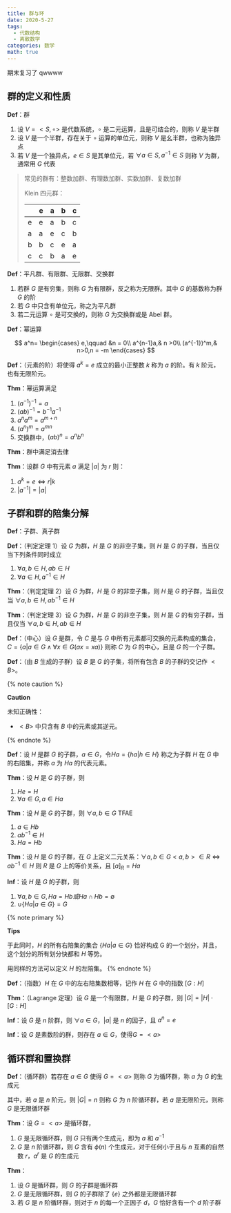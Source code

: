 ```yaml
---
title: 群与环
date: 2020-5-27
tags:
  - 代数结构
  - 离散数学
categories: 数学
math: true
---
```


期末复习了 qwwww

<!--more-->

## 群的定义和性质

**Def**：群

1. 设 $V = <S,\circ>$ 是代数系统，$\circ$ 是二元运算，且是可结合的，则称 $V$ 是半群
2. 设 $V$ 是一个半群，存在关于 $\circ$ 运算的单位元，则称 $V$ 是幺半群，也称为独异点
3. 若 $V$ 是一个独异点，$e\in S$ 是其单位元，若 $\forall a \in S,a^{-1}\in S$ 则称 $V$ 为群，通常用 $G$ 代表

> 常见的群有：整数加群、有理数加群、实数加群、复数加群
>
> Klein 四元群：
>
> |     | e   | a   | b   | c   |
> | --- | --- | --- | --- | --- |
> | e   | e   | a   | b   | c   |
> | a   | a   | e   | c   | b   |
> | b   | b   | c   | e   | a   |
> | c   | c   | b   | a   | e   |

**Def**：平凡群、有限群、无限群、交换群

1. 若群 $G$ 是有穷集，则称 $G$ 为有限群，反之称为无限群。其中 $G$ 的基数称为群 $G$ 的阶
2. 若 $G$ 中只含有单位元，称之为平凡群
3. 若二元运算 $\circ$ 是可交换的，则称 $G$ 为交换群或是 Abel 群。

**Def**：幂运算

$$
a^n=
\begin{cases}
e,\qquad &n = 0\\
a^{n-1}a,& n >0\\
(a^{-1})^m,& n>0,n = -m
\end{cases}
$$

**Def**：（元素的阶）将使得 $a^k = e$ 成立的最小正整数 $k$ 称为 $a$ 的阶。有 $k$ 阶元，也有无限阶元。

**Thm**：幂运算满足

1. $(a^{-1})^{-1} = a$
2. $(ab)^{-1} = b^{-1}a^{-1}$
3. $a^na^m = a^{m+n}$
4. $(a^n)^m = a^{mn}$
5. 交换群中，$(ab)^n = a^nb^n$

**Thm**：群中满足消去律

**Thm**：设群 $G$ 中有元素 $a$ 满足 $|a|$ 为 $r$ 则：

1. $a^k = e\iff r|k$
2. $|a^{-1}|=|a|$

## 子群和群的陪集分解

**Def**：子群、真子群

**Def**：（判定定理 1）设 $G$ 为群，$H$ 是 $G$ 的非空子集，则 $H$ 是 $G$ 的子群，当且仅当下列条件同时成立

1. $\forall a,b\in H,ab\in H$
2. $\forall a\in H, a^{-1}\in H$

**Thm**：（判定定理 2）设 $G$ 为群，$H$ 是 $G$ 的非空子集，则 $H$ 是 $G$ 的子群，当且仅当 $\forall a,b\in H, ab^{-1}\in H$

**Thm**：（判定定理 3）设 $G$ 为群，$H$ 是 $G$ 的非空子集，则 $H$ 是 $G$ 的有穷子群，当且仅当 $\forall a,b\in H,ab\in H$

**Def**：（中心）设 $G$ 是群，令 $C$ 是与 $G$ 中所有元素都可交换的元素构成的集合，$C=\{a|a\in G\wedge \forall x\in G(ax=xa)\}$ 则称 $C$ 为 $G$ 的中心，且是 $G$ 的一个子群。

**Def**：（由 $B$ 生成的子群）设 $B$ 是 $G$ 的子集，将所有包含 $B$ 的子群的交记作 $<B>$。

{% note caution %}

**Caution**

未知正确性：

- $<B>$ 中只含有 $B$ 中的元素或其逆元。

{% endnote %}

**Def**：设 $H$ 是群 $G$ 的子群，$a\in G$，令$Ha =\{ha|h\in H\}$ 称之为子群 $H$ 在 $G$ 中的右陪集，并称 $a$ 为 $Ha$ 的代表元素。

**Thm**：设 $H$ 是 $G$ 的子群，则

1. $He =H$
2. $\forall a\in G, a\in Ha$

**Thm**：设 $H$ 是 $G$ 的子群，则 $\forall a,b\in G$ TFAE

1. $a\in Hb$
2. $ab^{-1}\in H$
3. $Ha=Hb$

**Thm**：设 $H$ 是 $G$ 的子群，在 $G$ 上定义二元关系：$\forall a,b\in G <a,b>\in R\iff ab^{-1}\in H$ 则 $R$ 是 $G$ 上的等价关系，且 $[a]_R =Ha$

**Inf**：设 $H$ 是 $G$ 的子群，则

1. $\forall a,b\in G, Ha = Hb 或 Ha\cap Hb =\emptyset$
2. $\cup\{Ha|a\in G\} = G$

{% note primary %}

**Tips**

于此同时，$H$ 的所有右陪集的集合 $\{Ha|a\in G\}$ 恰好构成 G 的一个划分，并且，这个划分的所有划分快都和 $H$ 等势。

用同样的方法可以定义 $H$ 的左陪集。
{% endnote %}

**Def**：（指数）$H$ 在 $G$ 中的左右陪集数相等，记作 $H$ 在 $G$ 中的指数 $[G:H]$

**Thm**：（Lagrange 定理）设 $G$ 是一个有限群，$H$ 是 $G$ 的子群，则 $|G| = |H|\cdot [G:H]$

**Inf**：设 $G$ 是 $n$ 阶群，则 $\forall a\in G$，$|a|$ 是 $n$ 的因子，且 $a^n =e$

**Inf**：设 $G$ 是素数阶的群，则存在 $a\in G$，使得$G=<a>$

## 循环群和置换群

**Def**：（循环群）若存在 $a\in G$ 使得 $G = <a>$ 则称 $G$ 为循环群，称 $a$ 为 $G$ 的生成元

其中，若 $a$ 是 $n$ 阶元，则 $|G| = n$ 则称 $G$ 为 $n$ 阶循环群，若 $a$ 是无限阶元，则称 $G$ 是无限循环群

**Thm**：设 $G=<a>$ 是循环群，

1. $G$ 是无限循环群，则 $G$ 只有两个生成元，即为 $a$ 和 $a^{-1}$
2. $G$ 是 $n$ 阶循环群，则 $G$ 含有 $\phi(n)$ 个生成元，对于任何小于且与 $n$ 互素的自然数 $r$，$a^r$ 是 $G$ 的生成元

**Thm**：

1. 设 $G$ 是循环群，则 $G$ 的子群是循环群
2. $G$ 是无限循环群，则 $G$ 的子群除了 $\{e\}$ 之外都是无限循环群
3. 若 $G$ 是 $n$ 阶循环群，则对于 $n$ 的每一个正因子 $d$，$G$ 恰好含有一个 $d$ 阶子群

<!-- TODO: to complete -->
